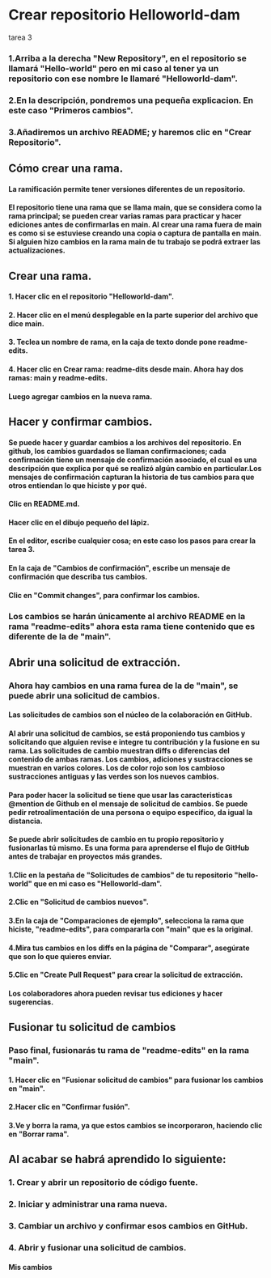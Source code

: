 # Crear repositorio Helloworld-dam
tarea 3
### 1.Arriba a la derecha "New Repository", en el repositorio se llamará "Hello-world" pero en mi caso al tener ya un repositorio con ese nombre le llamaré "Helloworld-dam".
### 2.En la descripción, pondremos una pequeña explicacion. En este caso "Primeros cambios".
### 3.Añadiremos un archivo README; y haremos clic en "Crear Repositorio".

## Cómo crear una rama.

#### La ramificación permite tener versiones diferentes de un repositorio.
#### El repositorio tiene una rama que se llama main, que se considera como la rama principal; se pueden crear varias ramas para practicar y hacer ediciones antes de confirmarlas en main. Al crear una rama fuera de main es como si se estuviese creando una copia o captura de pantalla en main. Si alguien hizo cambios en la rama main de tu trabajo se podrá extraer las actualizaciones.

## Crear una rama.

#### 1. Hacer clic en el repositorio "Helloworld-dam".
#### 2. Hacer clic en el menú desplegable en la parte superior del archivo que dice main.
#### 3. Teclea un nombre de rama, en la caja de texto donde pone readme-edits.
#### 4. Hacer clic en Crear rama: readme-dits desde main. Ahora hay dos ramas: main y readme-edits.
#### Luego agregar cambios en la nueva rama.

## Hacer y confirmar cambios.

#### Se puede hacer y guardar cambios a los archivos del repositorio. En github, los cambios guardados se llaman confirmaciones; cada confirmación tiene un mensaje de confirmación asociado, el cual es una descripción que explica por qué se realizó algún cambio en particular.Los mensajes de confirmación capturan la historia de tus cambios para que otros entiendan lo que hiciste y por qué.

#### Clic en README.md.
#### Hacer clic en el dibujo pequeño del lápiz.
#### En el editor, escribe cualquier cosa; en este caso los pasos para crear la tarea 3.
#### En la caja de "Cambios de confirmación", escribe un mensaje de confirmación que describa tus cambios.
#### Clic en "Commit changes", para confirmar los cambios.

### Los cambios se harán únicamente al archivo README en la rama "readme-edits" ahora esta rama tiene contenido que es diferente de la de "main".

## Abrir una solicitud de extracción.

### Ahora hay cambios en una rama furea de la de "main", se puede abrir una solicitud de cambios.

#### Las solicitudes de cambios son el núcleo de la colaboración en GitHub.
#### Al abrir una solicitud de cambios, se está proponiendo tus cambios y solicitando que alguien revise e integre tu contribución y la fusione en su rama. Las solicitudes de cambio muestran diffs o diferencias del contenido de ambas ramas. Los cambios, adiciones y sustracciones se muestran en varios colores. Los de color rojo son los cambioso sustracciones antiguas y las verdes son los nuevos cambios.
#### Para poder hacer la solicitud se tiene que usar las caracteristicas @mention de Github en el mensaje de solicitud de cambios. Se puede pedir retroalimentación de una persona o equipo especifico, da igual la distancia.

#### Se puede abrir solicitudes de cambio en tu propio repositorio y fusionarlas tú mismo. Es una forma para aprenderse el flujo de GitHub antes de trabajar en proyectos más grandes.

#### 1.Clic en la pestaña de "Solicitudes de cambios" de tu repositorio "hello-world" que en mi caso es "Helloworld-dam".
#### 2.Clic en "Solicitud de cambios nuevos".
#### 3.En la caja de "Comparaciones de ejemplo", selecciona la rama que hiciste, "readme-edits", para compararla con "main" que es la original.
#### 4.Mira tus cambios en los diffs en la página de "Comparar", asegúrate que son lo que quieres enviar.
#### 5.Clic en "Create Pull Request" para crear la solicitud de extracción.

#### Los colaboradores ahora pueden revisar tus ediciones y hacer sugerencias.

## Fusionar tu solicitud de cambios

### Paso final, fusionarás tu rama de "readme-edits" en la rama "main".

#### 1. Hacer clic en "Fusionar solicitud de cambios" para fusionar los cambios en "main".
#### 2.Hacer clic en "Confirmar fusión".
#### 3.Ve y borra la rama, ya que estos cambios se incorporaron, haciendo clic en "Borrar rama".

## Al acabar se habrá aprendido lo siguiente:
### 1. Crear y abrir un repositorio de código fuente.
### 2. Iniciar y administrar una rama nueva.
### 3. Cambiar un archivo y confirmar esos cambios en GitHub.
### 4. Abrir y fusionar una solicitud de cambios.








#### Mis cambios
